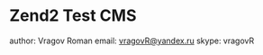 Zend2 Test CMS
=======================

author: Vragov Roman
email: vragovR@yandex.ru
skype: vragovR